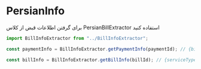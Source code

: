 # PersianInfo
برای گرفتن اطلاعات قبض از کلاس PersianBillExtractor استفاده کنید

```js
import BillInfoExtractor from "../BillInfoExtractor";

const paymentInfo = BillInfoExtractor.getPaymentInfo(paymentId); // {billPrice, yearCode, period}

const billInfo = BillInfoExtractor.getBillInfo(billId); // {serviceType, placeCode, subscribeNumber}
```
